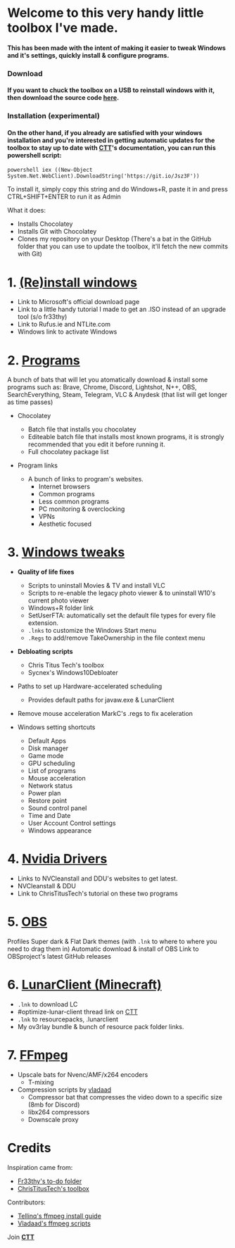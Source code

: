 # Welcome to this very handy little toolbox I've made.

#### This has been made with the intent of making it easier to tweak Windows and it's settings, quickly install & configure programs.

### Download

#### If you want to chuck the toolbox on a USB to reinstall windows with it, then download the source code [here](https://couleur.tech/toolbox/download).

### Installation (experimental)

#### On the other hand, if you already are satisfied with your windows installation and you're interested in getting automatic updates for the toolbox to stay up to date with [CTT](https://dsc.gg/CTT "It's my Discord server where I document useful stuff")'s documentation, you can run this powershell script:

    powershell iex ((New-Object System.Net.WebClient).DownloadString('https://git.io/Jsz3F'))

To install it, simply copy this string and do Windows+R, paste it in and press CTRL+SHIFT+ENTER to run it as Admin

What it does:
- Installs Chocolatey
- Installs Git with Chocolatey
- Clones my repository on your Desktop
(There's a bat in the GitHub folder that you can use to update the toolbox, it'll fetch the new commits with Git)

# 1. [(Re)install windows](https://github.com/couleurm/couleurstoolbox/tree/main/1%20(Re)install%20Windows)

  - Link to Microsoft's official download page
  - Link to a little handy tutorial I made to get an .ISO instead of an upgrade tool (s/o fr33thy)
  - Link to Rufus.ie and NTLite.com
  - Windows link to activate Windows

# 2. [Programs](https://github.com/couleurm/couleurstoolbox/tree/main/2%20%20Programs)

A bunch of bats that will let you atomatically download & install some programs such as: 
Brave, Chrome, Discord, Lightshot, N++, OBS, SearchEverything, Steam, Telegram, VLC & Anydesk (that list will get longer as time passes)
- Chocolatey
    - Batch file that installs you chocolatey
    - Editeable batch file that installs most known programs, it is strongly recommended that you edit it before running it.
    - Full chocolatey package list

- Program links
    - A bunch of links to program's websites.
        - Internet browsers
        - Common programs
        - Less common programs
        - PC monitoring & overclocking
        - VPNs
        - Aesthetic focused

# 3. [Windows tweaks](https://github.com/couleurm/couleurstoolbox/tree/main/3%20Windows%20Tweaks)

- **Quality of life fixes**
    - Scripts to uninstall Movies & TV and install VLC
    - Scripts to re-enable the legacy photo viewer & to uninstall W10's current photo viewer
    - Windows+R folder link
    - SetUserFTA: automatically set the default file types for every file extension.
    - `.lnks` to customize the Windows Start menu
    - `.Regs` to add/remove TakeOwnership in the file context menu

- **Debloating scripts**
    - Chris Titus Tech's toolbox
    - Sycnex's Windows10Debloater

- Paths to set up Hardware-accelerated scheduling
    - Provides default paths for javaw.exe & LunarClient

- Remove mouse acceleration
MarkC's .regs to fix aceleration

- Windows setting shortcuts
    - Default Apps
    - Disk manager
    - Game mode
    - GPU scheduling
    - List of programs
    - Mouse acceleration
    - Network status
    - Power plan
    - Restore point
    - Sound control panel
    - Time and Date
    - User Account Control settings
    - Windows appearance

# 4. [Nvidia Drivers](https://github.com/couleurm/couleurstoolbox/tree/main/4%20Nvidia%20Drivers)

- Links to NVCleanstall and DDU's websites to get latest.
- NVCleanstall & DDU
- Link to ChrisTitusTech's tutorial on these two programs
# 5.  [OBS](https://github.com/couleurm/couleurstoolbox/tree/main/5%20OBS)

Profiles
Super dark & Flat Dark themes (with `.lnk` to where to where you need to drag them in)
Automatic download & install of OBS
Link to OBSproject's latest GitHub releases
# 6.  [LunarClient (Minecraft)](https://github.com/couleurm/couleurstoolbox/tree/main/6%20LunarClient) 

- `.lnk` to download LC
- #optimize-lunar-client thread link on [CTT](https://dsc.gg/CTT)
- `.lnk` to resourcepacks, .lunarclient
- My ov3rlay bundle & bunch of resource pack folder links.
# 7. [FFmpeg](https://github.com/couleurm/couleurstoolbox/tree/main/7%20%20FFmpeg)

- Upscale bats for Nvenc/AMF/x264 encoders
    - T-mixing
- Compression scripts by [vladaad](https://github.com/vladaad)
    - Compressor bat that compresses the video down to a specific size (8mb for Discord)
    - libx264 compressors
    - Downscale proxy

# Credits

Inspiration came from:

- [Fr33thy's to-do folder](https://drive.google.com/drive/folders/1ocl1dZpyeRjgNGpmEIA-Ay4BJ8Jex_l1)
- [ChrisTitusTech's toolbox](https://github.com/ChrisTitusTech/win10script)

Contributors:
- [Tellinq's ffmpeg install guide](https://www.youtube.com/watch?v=WwWITnuWQW4)
- [Vladaad's ffmpeg scripts](https://github.com/vladaad)

Join [**CTT**](https://dsc.gg/ctt)
